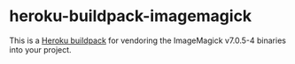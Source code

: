 heroku-buildpack-imagemagick
=================================

This is a [Heroku buildpack](http://devcenter.heroku.com/articles/buildpacks) for vendoring the ImageMagick v7.0.5-4 binaries into your project.
